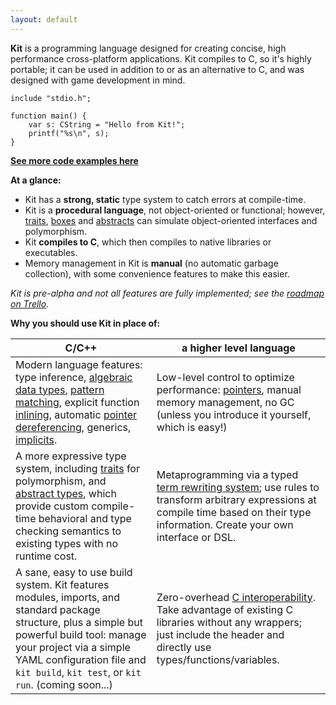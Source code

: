```yaml
---
layout: default
---
```


**Kit** is a programming language designed for creating concise, high performance cross-platform applications. Kit compiles to C, so it's highly portable; it can be used in addition to or as an alternative to C, and was designed with game development in mind.


~~~kit
include "stdio.h";

function main() {
    var s: CString = "Hello from Kit!";
    printf("%s\n", s);
}
~~~


**[See more code examples here](examples.html)**

**At a glance:**

* Kit has a **strong, static** type system to catch errors at compile-time.
* Kit is a **procedural language**, not object-oriented or functional; however, [traits](examples.html#traits), [boxes](examples.html#boxes) and [abstracts](examples.html#abstracts) can simulate object-oriented interfaces and polymorphism.
* Kit **compiles to C**, which then compiles to native libraries or executables.
* Memory management in Kit is **manual** (no automatic garbage collection), with some convenience features to make this easier.

*Kit is pre-alpha and not all features are fully implemented; see the [roadmap on Trello](https://trello.com/b/Bn9H0fzk/kit).*

**Why you should use Kit in place of:**

| C/C++ | a higher level language |
| --- | --- |
| Modern language features: type inference, [algebraic data types](examples.html#enumsalgebraic-data-types), [pattern matching](examples.html#match), explicit function [inlining](examples.html#inline), automatic [pointer dereferencing](examples.html#pointers), generics, [implicits](examples.html#implicits). | Low-level control to optimize performance: [pointers](examples.html#pointers), manual memory management, no GC (unless you introduce it yourself, which is easy!) |
| A more expressive type system, including [traits](examples.html#traits) for polymorphism, and [abstract types](examples.html#abstracts), which provide custom compile-time behavioral and type checking semantics to existing types with no runtime cost. | Metaprogramming via a typed [term rewriting system](examples.html#term-rewriting); use rules to transform arbitrary expressions at compile time based on their type information. Create your own interface or DSL. |
| A sane, easy to use build system. Kit features modules, imports, and standard package structure, plus a simple but powerful build tool: manage your project via a simple YAML configuration file and `kit build`, `kit test`, or `kit run`. (coming soon...) | Zero-overhead [C interoperability](examples.html#c-interoperability). Take advantage of existing C libraries without any wrappers; just include the header and directly use types/functions/variables. |
